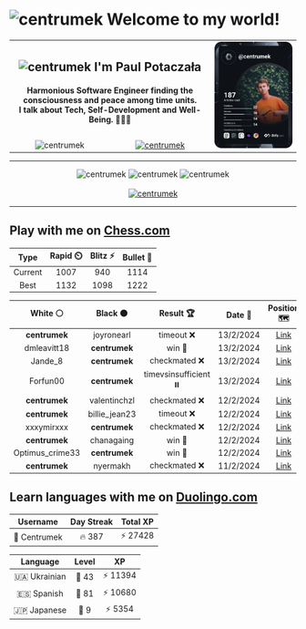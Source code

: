 <h1>
  <img
    src="https://emojis.slackmojis.com/emojis/images/1531849430/4246/blob-sunglasses.gif"
    width="30"
    alt="centrumek"
  />
  Welcome to my world!
</h1>

<table>
  <tbody>
    <tr>
      <td align="center" width="70%" colspan="2">
        <h2>
          <img
            src="https://raw.githubusercontent.com/MartinHeinz/MartinHeinz/master/wave.gif"
            width="30px"
            alt="centrumek"
          />
          I'm Paul Potaczała
        </h2>
        <h4>
          Harmonious Software Engineer finding the consciousness and peace among time units.
          <br/>
          I talk about Tech, Self-Development and Well-Being. 🌿🧘🚀
        </h4>
      </td>
      <td width="30%" rowspan="2">
        <a href="https://app.daily.dev/centrumek">
          <img
            src="./devcard.svg"
            alt="centrumek"
          />
        </a>
      </td>
    </tr>
    <tr align="center">
      <td>
        <img
          src="https://komarev.com/ghpvc/?username=centrumek&label=visitors&color=0e75b6&style=flat"
          alt="centrumek"
        >
      </td>
      <td>
        <a href="https://stackoverflow.com/users/14496012/centrumek">
          <img
            src="https://stackoverflow.com/users/flair/14496012.png?theme=dark"
            alt="centrumek"
          >
        </a>
      </td>
    </tr>
  </tbody>
</table>

---
<div align="center">
  <img 
    src="https://github-readme-stats.vercel.app/api?username=centrumek&show_icons=true&count_private=true&theme=dark&hide_border=true&hide=issues,contribs&bg_color=00000000"
    alt="centrumek"
  />
  <img
    src="https://github-readme-stats.vercel.app/api/top-langs/?username=centrumek&layout=compact&hide_border=true&theme=dark&bg_color=00000000&langs_count=6&exclude_repo=air-statistic-app"
    alt="centrumek"
  />
  <img 
    src="https://github-readme-streak-stats.herokuapp.com?user=centrumek&theme=dark&hide_border=true&background=FFFFFF00"
    alt="centrumek"
  />
  <br/>
  <br/>
  <a href="https://www.buymeacoffee.com/centrumek">
    <img
      src="https://cdn.buymeacoffee.com/buttons/v2/default-orange.png"
      height="50"
      width="210"
      alt="centrumek"
    />
  </a>
</div>

---

## Play with me on [Chess.com](https://www.chess.com/member/centrumek)

<div align="center">
<!--START_SECTION:chessStats-->
<!-- Automatically generated with https://github.com/Balastrong/chess-stats-action -->

| Type | Rapid ⏲️ | Blitz ⚡ | Bullet 🔫 |
|:---:|:---:|:---:|:---:|
| Current | 1007 | 940 | 1114 |
| Best | 1132 | 1098 | 1222 |

| White ⚪ | Black ⚫ | Result 🏆 | Date 📅 | Position 🗺️ | Type 🕕 |
|:---:|:---:|:---:|:---:|:---:|:---:|
| **centrumek** | joyronearl | timeout ❌ | 13/2/2024 | <a href="http://www.ee.unb.ca/cgi-bin/tervo/fen.pl?select=8/1pp5/p4p1n/4k2r/1P2p3/6K1/8/4R3 w - -">Link</a> | Bullet |
| dmleavitt18 | **centrumek** | win 🥇 | 13/2/2024 | <a href="http://www.ee.unb.ca/cgi-bin/tervo/fen.pl?select=8/1r6/2Q3p1/p4pkp/P3p3/1N6/5PPP/5RK1 w - -">Link</a> | Bullet |
| Jande_8 | **centrumek** | checkmated ❌ | 13/2/2024 | <a href="http://www.ee.unb.ca/cgi-bin/tervo/fen.pl?select=r2qkb1r/pb3Q1p/2p3n1/1p1pP3/3P4/3B4/PPP4P/RNB2RK1 b kq -">Link</a> | Bullet |
| Forfun00 | **centrumek** | timevsinsufficient ⏸️ | 13/2/2024 | <a href="http://www.ee.unb.ca/cgi-bin/tervo/fen.pl?select=6k1/p5p1/2K4p/4p3/3r4/8/8/8 b - -">Link</a> | Bullet |
| **centrumek** | valentinchzl | checkmated ❌ | 12/2/2024 | <a href="http://www.ee.unb.ca/cgi-bin/tervo/fen.pl?select=8/5p2/7K/1k6/2p5/8/6q1/7q w - -">Link</a> | Bullet |
| **centrumek** | billie_jean23 | timeout ❌ | 12/2/2024 | <a href="http://www.ee.unb.ca/cgi-bin/tervo/fen.pl?select=2k5/ppp4p/8/3p1p2/1P2qP1P/P7/4pQ2/2R3K1 w - -">Link</a> | Bullet |
| xxxymirxxx | **centrumek** | checkmated ❌ | 12/2/2024 | <a href="http://www.ee.unb.ca/cgi-bin/tervo/fen.pl?select=8/8/p3R1b1/3p1k2/1p1P1PB1/6K1/PP6/8 b - -">Link</a> | Bullet |
| **centrumek** | chanagaing | win 🥇 | 12/2/2024 | <a href="http://www.ee.unb.ca/cgi-bin/tervo/fen.pl?select=2kN4/ppp4p/7B/8/8/3Rn3/P2K3P/5r2 b - -">Link</a> | Bullet |
| Optimus_crime33 | **centrumek** | win 🥇 | 12/2/2024 | <a href="http://www.ee.unb.ca/cgi-bin/tervo/fen.pl?select=8/p5k1/R1r2p1p/4n1p1/6P1/P3K2P/b7/8 w - -">Link</a> | Bullet |
| **centrumek** | nyermakh | checkmated ❌ | 11/2/2024 | <a href="http://www.ee.unb.ca/cgi-bin/tervo/fen.pl?select=8/2pk4/Q1p5/3p2p1/2P1p1P1/PP2P3/1q5r/1KR5 w - -">Link</a> | Bullet |

<!--END_SECTION:chessStats-->
</div>

## Learn languages with me on [Duolingo.com](https://www.duolingo.com/profile/Centrumek)

<div align="center">
<!--START_SECTION:duolingoStats-->
<!-- Automatically generated with https://github.com/centrumek/duolingo-readme-stats-->

| Username | Day Streak | Total XP |
|:---:|:---:|:---:|
| 👤 Centrumek | 🔥 387 | ⚡ 27428 |

| Language | Level | XP |
|:---:|:---:|:---:|
| 🇺🇦 Ukrainian | 👑 43 | ⚡ 11394 |
| 🇪🇸 Spanish | 👑 81 | ⚡ 10680 |
| 🇯🇵 Japanese | 👑 9 | ⚡ 5354 |

<!--END_SECTION:duolingoStats-->
</div>
<!--
**centrumek/centrumek** is a ✨ _special_ ✨ repository because its `README.md` (this file) appears on your GitHub profile.

Here are some ideas to get you started:

- 🔭 I’m currently working on ...
- 🌱 I’m currently learning ...
- 👯 I’m looking to collaborate on ...
- 🤔 I’m looking for help with ...
- 💬 Ask me about ...
- 📫 How to reach me: ...
- 😄 Pronouns: ...
- ⚡ Fun fact: ...
-->
